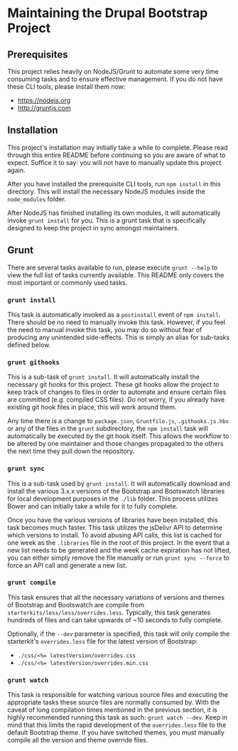 # Maintaining the Drupal Bootstrap Project

## Prerequisites
This project relies heavily on NodeJS/Grunt to automate some very time
consuming tasks and to ensure effective management. If you do not have these
CLI tools, please install them now:

* https://nodejs.org
* http://gruntjs.com

## Installation

This project's installation may initially take a while to complete. Please read
through this entire README before continuing so you are aware of what to expect.
Suffice it to say: you will not have to manually update this project again.

After you have installed the prerequisite CLI tools, run `npm install` in this
directory. This will install the necessary NodeJS modules inside the
`node_modules` folder.

After NodeJS has finished installing its own modules, it will automatically
invoke `grunt install` for you. This is a grunt task that is specifically
designed to keep the project in sync amongst maintainers.

## Grunt
There are several tasks available to run, please execute `grunt --help` to view
the full list of tasks currently available. This README only covers the most
important or commonly used tasks.

### `grunt install`
This task is automatically invoked as a `postinstall` event of `npm install`.
There should be no need to manually invoke this task. However, if you feel the
need to manual invoke this task, you may do so without fear of producing any
unintended side-effects. This is simply an alias for sub-tasks defined below.

### `grunt githooks`
This is a sub-task of `grunt install`. It will automatically install the
necessary git hooks for this project. These git hooks allow the project to keep
track of changes to files in order to automate and ensure certain files are
committed (e.g. compiled CSS files). Do not worry, if you already have existing
git hook files in place, this will work around them.

Any time there is a change to `package.json`, `Gruntfile.js`, `.githooks.js.hbs`
or any of the files in the `grunt` subdirectory, the `npm install` task will
automatically be executed by the git hook itself. This allows the workflow to
be altered by one maintainer and those changes propagated to the others the
next time they pull down the repository.

### `grunt sync`
This is a sub-task used by `grunt install`. It will automatically
download and install the various 3.x.x versions of the Bootstrap and Bootswatch
libraries for local development purposes in the `./lib` folder. This process
utilizes Bower and can initially take a while for it to fully complete.

Once you have the various versions of libraries have been installed, this task
becomes much faster. This task utilizes the jsDelivr API to determine which
versions to install. To avoid abusing API calls, this list is cached for one
week as the `.libraries` file in the root of this project. In the event that a
new list needs to be generated and the week cache expiration has not lifted,
you can either simply remove the file manually or run `grunt sync --force` to
force an API call and generate a new list.

### `grunt compile`
This task ensures that all the necessary variations of versions and themes of
Bootstrap and Bootswatch are compile from `starterkits/less/less/overrides.less`.
Typically, this task generates hundreds of files and can take upwards of
\~10 seconds to fully complete.

Optionally, if the `--dev` parameter is specified, this task will only compile
the starterkit's `overrides.less` file for the latest version of Bootstrap: 
* `./css/<%= latestVersion/overrides.css`
* `./css/<%= latestVersion/overrides.min.css`

### `grunt watch`
This task is responsible for watching various source files and executing the
appropriate tasks these source files are normally consumed by. With the caveat
of long compilation times mentioned in the previous section, it is highly
recommended running this task as such: `grunt watch --dev`. Keep in mind that
this limits the rapid development of the `overrides.less` file to the default
Bootstrap theme. If you have switched themes, you must manually compile all
the version and theme override files.

